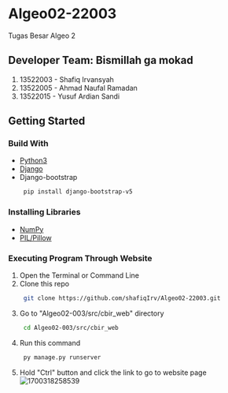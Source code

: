 # Algeo02-22003
Tugas Besar Algeo 2

## Developer Team: Bismillah ga mokad
1. 13522003 - Shafiq Irvansyah
2. 13522005 - Ahmad Naufal Ramadan
3. 13522015 - Yusuf Ardian Sandi

## Getting Started
### Build With
- [Python3](https://www.python.org/downloads/)
- [Django](https://docs.djangoproject.com/en/1.8/howto/windows/#:~:text=Django%20can%20be%20installed%20easily,version%20in%20the%20command%20prompt.)
- Django-bootstrap
  ```bash
   pip install django-bootstrap-v5
  ```

### Installing Libraries
- [NumPy](https://numpy.org/install/)
- [PIL/Pillow](https://pillow.readthedocs.io/en/stable/installation.html)

### Executing Program Through Website
1. Open the Terminal or Command Line
2. Clone this repo
   ```bash
    git clone https://github.com/shafiqIrv/Algeo02-22003.git
   ``` 
3. Go to "Algeo02-003/src/cbir_web" directory
   ```bash
    cd Algeo02-003/src/cbir_web
   ```
4. Run this command
   ```bash
    py manage.py runserver
   ```
5. Hold "Ctrl" button and click the link to go to website page
![1700318258539](https://github.com/shafiqIrv/Algeo02-22003/assets/113454186/ebaab491-8a22-4d4b-9238-dfb3f732e13f)

